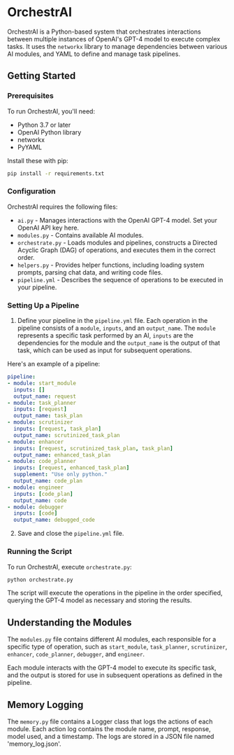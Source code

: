 # OrchestrAI

OrchestrAI is a Python-based system that orchestrates interactions between multiple instances of OpenAI's GPT-4 model to execute complex tasks. It uses the `networkx` library to manage dependencies between various AI modules, and YAML to define and manage task pipelines.

## Getting Started

### Prerequisites

To run OrchestrAI, you'll need:

- Python 3.7 or later
- OpenAI Python library
- networkx
- PyYAML

Install these with pip:

```bash
pip install -r requirements.txt
```

### Configuration

OrchestrAI requires the following files:

- `ai.py` - Manages interactions with the OpenAI GPT-4 model. Set your OpenAI API key here.
- `modules.py` - Contains available AI modules.
- `orchestrate.py` - Loads modules and pipelines, constructs a Directed Acyclic Graph (DAG) of operations, and executes them in the correct order.
- `helpers.py` - Provides helper functions, including loading system prompts, parsing chat data, and writing code files.
- `pipeline.yml` - Describes the sequence of operations to be executed in your pipeline.

### Setting Up a Pipeline

1. Define your pipeline in the `pipeline.yml` file. Each operation in the pipeline consists of a `module`, `inputs`, and an `output_name`. The `module` represents a specific task performed by an AI, `inputs` are the dependencies for the module and the `output_name` is the output of that task, which can be used as input for subsequent operations. 

Here's an example of a pipeline:

```yaml
pipeline:
- module: start_module
  inputs: []
  output_name: request
- module: task_planner
  inputs: [request]
  output_name: task_plan
- module: scrutinizer
  inputs: [request, task_plan]
  output_name: scrutinized_task_plan
- module: enhancer
  inputs: [request, scrutinized_task_plan, task_plan]
  output_name: enhanced_task_plan
- module: code_planner
  inputs: [request, enhanced_task_plan]
  supplement: "Use only python."
  output_name: code_plan
- module: engineer
  inputs: [code_plan]
  output_name: code
- module: debugger
  inputs: [code]
  output_name: debugged_code
```

2. Save and close the `pipeline.yml` file.

### Running the Script

To run OrchestrAI, execute `orchestrate.py`:

```bash
python orchestrate.py
```

The script will execute the operations in the pipeline in the order specified, querying the GPT-4 model as necessary and storing the results.

## Understanding the Modules

The `modules.py` file contains different AI modules, each responsible for a specific type of operation, such as `start_module`, `task_planner`, `scrutinizer`, `enhancer`, `code_planner`, `debugger`, and `engineer`.

Each module interacts with the GPT-4 model to execute its specific task, and the output is stored for use in subsequent operations as defined in the pipeline.

## Memory Logging

The `memory.py` file contains a Logger class that logs the actions of each module. Each action log contains the module name, prompt, response, model used, and a timestamp. The logs are stored in a JSON file named 'memory_log.json'.

